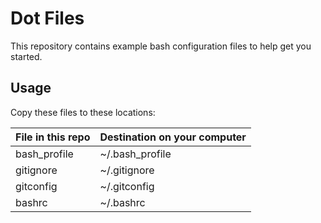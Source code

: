 # Dot Files


This repository contains example bash configuration files to help get you
started.

## Usage

Copy these files to these locations:

| File in this repo | Destination on your computer |
| ----------------- | ---------------------------- |
| bash_profile      | ~/.bash_profile              |
| gitignore         | ~/.gitignore                 |
| gitconfig         | ~/.gitconfig                 |
| bashrc            | ~/.bashrc                    |
